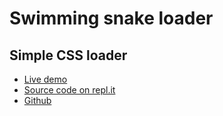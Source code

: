 # Swimming snake loader

## Simple CSS loader

+ [Live demo](https://css-loading-dots-snake.rjlevy.repl.co/) 
+ [Source code on repl.it](https://repl.it/@rjlevy/css-loading-dots-snake) 
+ [Github](https://github.com/rolandjlevy/CSS-loading-dots---snake) 